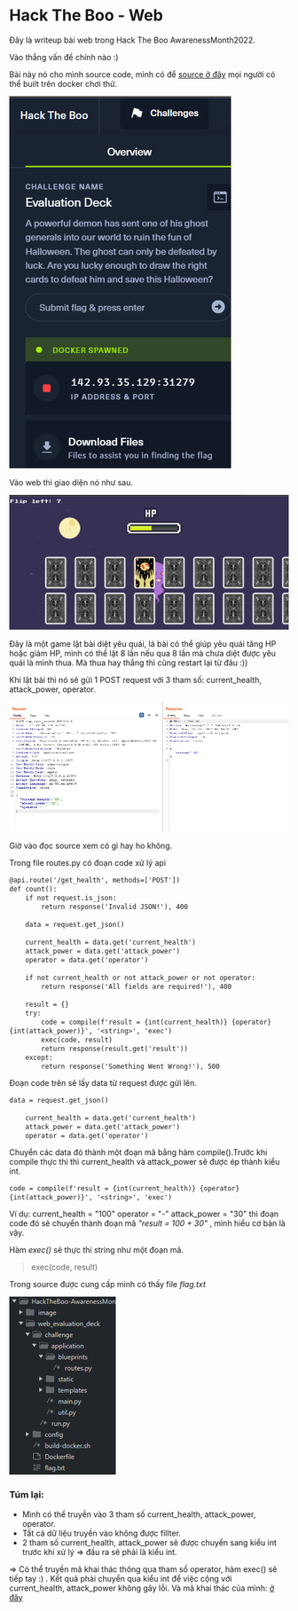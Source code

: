 # **Hack The Boo - Web**

Đây là writeup bài web trong Hack The Boo AwarenessMonth2022.

Vào thẳng vấn đề chính nào :)

Bài này nó cho mình source code, mình có để [source ở đây](./web_evaluation_deck) mọi người có thể built trên docker chơi thử.

<img src="image/web1.png">

Vào web thì giao diện nó như sau.

<img src="image/web2.png">

Đây là một game lật bài diệt yêu quái, lá bài có thể giúp yêu quái tăng HP hoặc giảm HP, mình có thể lật 8 lần nếu qua 8 lần mà chưa diệt được yêu quái là mình thua. Mà thua hay thắng thì cũng restart lại từ đâu :))

Khi lật bài thì nó sẽ gửi 1 POST request với 3 tham số: current_health, attack_power, operator.

<img src="image/web3.png">

Giờ vào đọc source xem có gì hay ho không.

Trong file routes.py có đoạn code xử lý api

```
@api.route('/get_health', methods=['POST'])
def count():
    if not request.is_json:
        return response('Invalid JSON!'), 400

    data = request.get_json()

    current_health = data.get('current_health')
    attack_power = data.get('attack_power')
    operator = data.get('operator')
    
    if not current_health or not attack_power or not operator:
        return response('All fields are required!'), 400

    result = {}
    try:
        code = compile(f'result = {int(current_health)} {operator} {int(attack_power)}', '<string>', 'exec')
        exec(code, result)
        return response(result.get('result'))
    except:
        return response('Something Went Wrong!'), 500
```

Đoạn code trên sẽ lấy data từ request được gửi lên.

```
data = request.get_json()

    current_health = data.get('current_health')
    attack_power = data.get('attack_power')
    operator = data.get('operator')
```

Chuyển các data đó thành một đoạn mã bằng hàm compile().Trước khi compile thực thi thì current_health và attack_power sẽ được ép thành kiểu int.

```
code = compile(f'result = {int(current_health)} {operator} {int(attack_power)}', '<string>', 'exec')
```

Ví dụ: 
	current_health = "100"
	operator = "-"
	attack_power = "30"
	thì đoạn code đó sẽ chuyển thành đoạn mã *"result = 100 + 30"* , mình hiểu cơ bản là vậy.

Hàm *exec()* sẽ thực thi string như một đoạn mã.
> exec(code, result)

Trong source được cung cấp mình có thấy file *flag.txt*

<img src = "image/web4.png">

### **Túm lại**:

- Mình có thể truyền vào 3 tham số current_health, attack_power, operator.
- Tất cả dữ liệu truyền vào không được fillter.
- 2 tham số current_health, attack_power sẽ được chuyển sang kiểu int trước khi xử lý => đầu ra sẽ phải là kiểu int.

=> Có thể truyền mã khai thác thông qua tham số operator, hàm exec() sẽ tiếp tay :) . Kết quả phải chuyển qua kiểu int để việc cộng với current_health, attack_power không gây lỗi.
Và mã khai thác của mình: [ở đây](./exploit.py)
